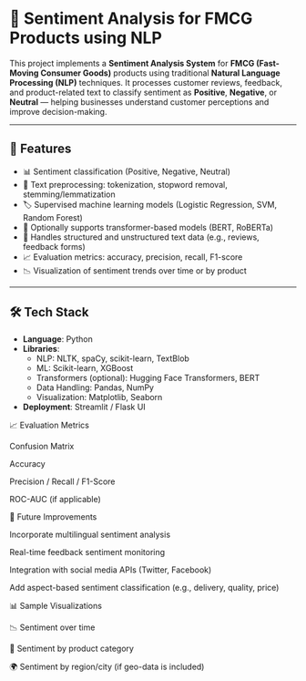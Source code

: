 # 🛒 Sentiment Analysis for FMCG Products using NLP

This project implements a **Sentiment Analysis System** for **FMCG (Fast-Moving Consumer Goods)** products using traditional **Natural Language Processing (NLP)** techniques. It processes customer reviews, feedback, and product-related text to classify sentiment as **Positive**, **Negative**, or **Neutral** — helping businesses understand customer perceptions and improve decision-making.

---

## 🚀 Features

- 📊 Sentiment classification (Positive, Negative, Neutral)
- 🧹 Text preprocessing: tokenization, stopword removal, stemming/lemmatization
- 🏷️ Supervised machine learning models (Logistic Regression, SVM, Random Forest)
- 🤖 Optionally supports transformer-based models (BERT, RoBERTa)
- 📄 Handles structured and unstructured text data (e.g., reviews, feedback forms)
- 📈 Evaluation metrics: accuracy, precision, recall, F1-score
- 📉 Visualization of sentiment trends over time or by product

---

## 🛠️ Tech Stack

- **Language**: Python
- **Libraries**:
  - NLP: NLTK, spaCy, scikit-learn, TextBlob
  - ML: Scikit-learn, XGBoost
  - Transformers (optional): Hugging Face Transformers, BERT
  - Data Handling: Pandas, NumPy
  - Visualization: Matplotlib, Seaborn
- **Deployment**: Streamlit / Flask UI


📈 Evaluation Metrics

Confusion Matrix

Accuracy

Precision / Recall / F1-Score

ROC-AUC (if applicable)

📌 Future Improvements

Incorporate multilingual sentiment analysis

Real-time feedback sentiment monitoring

Integration with social media APIs (Twitter, Facebook)

Add aspect-based sentiment classification (e.g., delivery, quality, price)

📊 Sample Visualizations

📉 Sentiment over time

🧴 Sentiment by product category

🌍 Sentiment by region/city (if geo-data is included)

